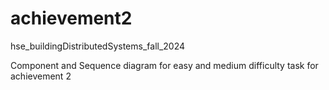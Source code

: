 # achievement2

hse_buildingDistributedSystems_fall_2024

Component and Sequence diagram for easy and medium difficulty task for achievement 2
